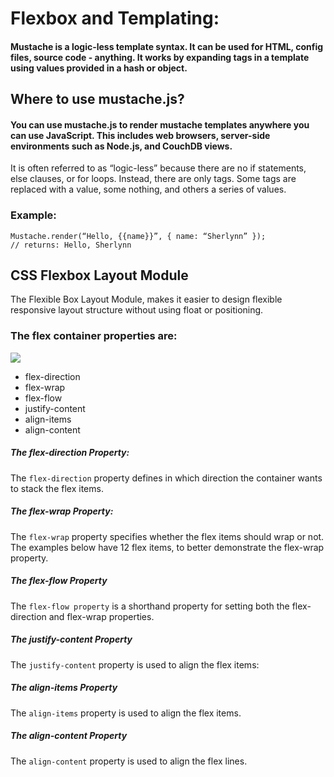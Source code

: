 # Flexbox and Templating:

#### Mustache is a logic-less template syntax. It can be used for HTML, config files, source code - anything. It works by expanding tags in a template using values provided in a hash or object.


## Where to use mustache.js?

#### You can use mustache.js to render mustache templates anywhere you can use JavaScript. This includes web browsers, server-side environments such as Node.js, and CouchDB views.

It is often referred to as “logic-less” because there are no if statements, else clauses, or for loops. Instead, there are only tags. Some tags are replaced with a value, some nothing, and others a series of values.

### Example:
```
Mustache.render(“Hello, {{name}}”, { name: “Sherlynn” });
// returns: Hello, Sherlynn
```

## CSS Flexbox Layout Module

The Flexible Box Layout Module, makes it easier to design flexible responsive layout structure without using float or positioning.


### The flex container properties are:

![](https://css-tricks.com/wp-content/uploads/2018/10/justify-content.svg)

* flex-direction
* flex-wrap
* flex-flow
* justify-content
* align-items
* align-content

##### The flex-direction Property:
The `flex-direction` property defines in which direction the container wants to stack the flex items.

##### The flex-wrap Property:
The `flex-wrap` property specifies whether the flex items should wrap or not.
The examples below have 12 flex items, to better demonstrate the flex-wrap property.

##### The flex-flow Property
The `flex-flow property` is a shorthand property for setting both the flex-direction and flex-wrap properties.

##### The justify-content Property
The `justify-content` property is used to align the flex items:

##### The align-items Property
The `align-items` property is used to align the flex items.

##### The align-content Property
The `align-content` property is used to align the flex lines.

